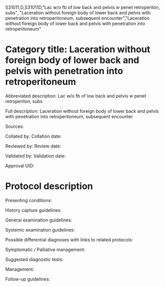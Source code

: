 S31011,D,S31011D,"Lac w/o fb of low back and pelvis w penet retroperiton, subs", "Laceration without foreign body of lower back and pelvis with penetration into retroperitoneum, subsequent encounter","Laceration without foreign body of lower back and pelvis with penetration into retroperitoneum"
# Category title: Laceration without foreign body of lower back and pelvis with penetration into retroperitoneum

Abbreviated description: Lac w/o fb of low back and pelvis w penet retroperiton, subs

Full description: Laceration without foreign body of lower back and pelvis with penetration into retroperitoneum, subsequent encounter

Sources:

Collated by:
Collation date:

Reviewed by:
Review date:

Validated by:
Validation date:

Approval UID:

# Protocol description

Presenting conditions:

History capture guidelines:

General examination guidelines:

Systemic examination guidelines:

Possible differential diagnoses with links to related protocols:

Symptomatic / Palliative management:

Suggested diagnostic tests:

Management:

Follow-up guidelines:

